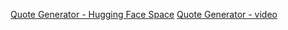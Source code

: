 [Quote Generator - Hugging Face Space](https://huggingface.co/spaces/amaniM/quotes1)
[Quote Generator - video]([https://huggingface.co/spaces/amaniM/quotes1](https://drive.google.com/drive/folders/1l_1xyVLCWC6yhWHw29yZg86tLGxGSopk?usp=drive_link))
